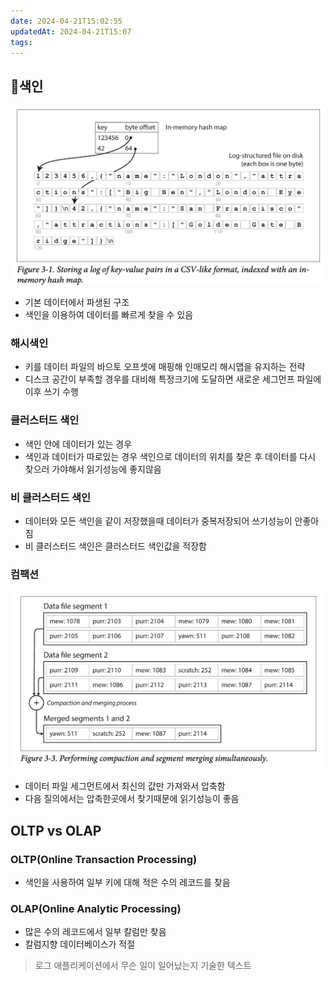 ```yaml
---
date: 2024-04-21T15:02:55
updatedAt: 2024-04-21T15:07
tags: 
---
```

## 색인

![center|600](real-resource-image/Pasted%20image%2020240115231322.png)
- 기본 데이터에서 파생된 구조
- 색인을 이용하여 데이터를 빠르게 찾을 수 있음
### 해시색인
- 키를 데이터 파일의 바으토 오프셋에 매핑해 인매모리 해시맵을 유지하는 전략
- 디스크 공간이 부족할 경우를 대비해 특정크기에 도달하면 새로운 세그먼프 파일에 이후 쓰기 수행

### 클러스터드 색인
- 색인 안에 데이터가 있는 경우
- 색인과 데이터가 따로있는 경우 색인으로 데이터의 위치를 찾은 후 데이터를 다시 찾으러 가야해서 읽기성능에 좋지않음

### 비 클러스터드 색인
- 데이터와 모든 색인을 같이 저장했을때 데이터가 중복저장되어 쓰기성능이 안좋아짐
- 비 클러스터드 색인은 클러스터드 색인값을 적장함
### 컴팩션
![Pasted image 20240115231350](real-resource-image/Pasted%20image%2020240115231350.png)
- 데이터 파일 세그먼트에서 최신의 값만 가져와서 압축함
- 다음 질의에서는 압축한곳에서 찾기때문에 읽기성능이 좋음
## OLTP vs OLAP
### OLTP(Online Transaction Processing)
- 색인을 사용하여 일부 키에 대해 적은 수의 레코드를 찾음

### OLAP(Online Analytic Processing)
- 많은 수의 레코드에서 일부 칼럼만 찾음
- 칼럼지향 데이터베이스가 적절

>로그
>애플리케이션에서 무슨 일이 일어났는지 기술한 텍스트